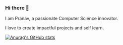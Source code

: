 ### Hi there 👋

I am Pranav, a passionate Computer Science innovator.

I love to create impactful projects and self learn.

[![Anurag's GitHub stats](https://github-readme-stats.vercel.app/api?username=ps-innovator)](https://github.com/anuraghazra/github-readme-stats)
